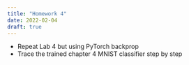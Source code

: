 ```yaml
---
title: "Homework 4"
date: 2022-02-04
draft: true
---
```


- Repeat Lab 4 but using PyTorch backprop
- Trace the trained chapter 4 MNIST classifier step by step
